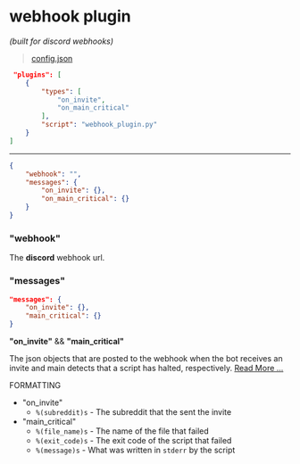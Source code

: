 # webhook plugin

_(built for discord webhooks)_

> [config.json](../config.md)

```json
 "plugins": [
    {
        "types": [
            "on_invite",
            "on_main_critical"
        ],
        "script": "webhook_plugin.py"
    }
]
```

---

```json
{
    "webhook": "",
    "messages": {
        "on_invite": {},
        "on_main_critical": {}
    }
}
```

### **"webhook"**

The **discord** webhook url.

### **"messages"**

```json
"messages": {
    "on_invite": {},
    "main_critical": {}
}
```

**"on_invite"** && **"main_critical"**

The json objects that are posted to the webhook when the bot receives an invite and main detects that a script has halted, respectively. [Read More ...](https://discord.com/developers/docs/resources/webhook#execute-webhook-jsonform-params)

FORMATTING

-   "on_invite"
    -   `%(subreddit)s` - The subreddit that the sent the invite
-   "main_critical"
    -   `%(file_name)s` - The name of the file that failed
    -   `%(exit_code)s` - The exit code of the script that failed
    -   `%(message)s` - What was written in `stderr` by the script
